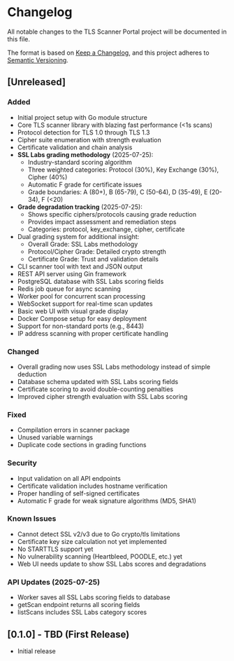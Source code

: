 # Changelog

All notable changes to the TLS Scanner Portal project will be documented in this file.

The format is based on [Keep a Changelog](https://keepachangelog.com/en/1.0.0/),
and this project adheres to [Semantic Versioning](https://semver.org/spec/v2.0.0.html).

## [Unreleased]

### Added
- Initial project setup with Go module structure
- Core TLS scanner library with blazing fast performance (<1s scans)
- Protocol detection for TLS 1.0 through TLS 1.3
- Cipher suite enumeration with strength evaluation
- Certificate validation and chain analysis
- **SSL Labs grading methodology** (2025-07-25):
  - Industry-standard scoring algorithm
  - Three weighted categories: Protocol (30%), Key Exchange (30%), Cipher (40%)
  - Automatic F grade for certificate issues
  - Grade boundaries: A (80+), B (65-79), C (50-64), D (35-49), E (20-34), F (<20)
- **Grade degradation tracking** (2025-07-25):
  - Shows specific ciphers/protocols causing grade reduction
  - Provides impact assessment and remediation steps
  - Categories: protocol, key_exchange, cipher, certificate
- Dual grading system for additional insight:
  - Overall Grade: SSL Labs methodology
  - Protocol/Cipher Grade: Detailed crypto strength
  - Certificate Grade: Trust and validation details
- CLI scanner tool with text and JSON output
- REST API server using Gin framework
- PostgreSQL database with SSL Labs scoring fields
- Redis job queue for async scanning
- Worker pool for concurrent scan processing
- WebSocket support for real-time scan updates
- Basic web UI with visual grade display
- Docker Compose setup for easy deployment
- Support for non-standard ports (e.g., 8443)
- IP address scanning with proper certificate handling

### Changed
- Overall grading now uses SSL Labs methodology instead of simple deduction
- Database schema updated with SSL Labs scoring fields
- Certificate scoring to avoid double-counting penalties
- Improved cipher strength evaluation with SSL Labs scoring

### Fixed
- Compilation errors in scanner package
- Unused variable warnings
- Duplicate code sections in grading functions

### Security
- Input validation on all API endpoints
- Certificate validation includes hostname verification
- Proper handling of self-signed certificates
- Automatic F grade for weak signature algorithms (MD5, SHA1)

### Known Issues
- Cannot detect SSL v2/v3 due to Go crypto/tls limitations
- Certificate key size calculation not yet implemented
- No STARTTLS support yet
- No vulnerability scanning (Heartbleed, POODLE, etc.) yet
- Web UI needs update to show SSL Labs scores and degradations

### API Updates (2025-07-25)
- Worker saves all SSL Labs scoring fields to database
- getScan endpoint returns all scoring fields
- listScans includes SSL Labs category scores

## [0.1.0] - TBD (First Release)
- Initial release